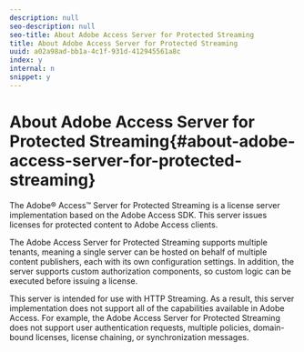 ```yaml
---
description: null
seo-description: null
seo-title: About Adobe Access Server for Protected Streaming
title: About Adobe Access Server for Protected Streaming
uuid: a02a98ad-bb1a-4c1f-931d-412945561a8c
index: y
internal: n
snippet: y
---
```


# About Adobe Access Server for Protected Streaming{#about-adobe-access-server-for-protected-streaming}

The Adobe® Access™ Server for Protected Streaming is a license server implementation based on the Adobe Access SDK. This server issues licenses for protected content to Adobe Access clients.

The Adobe Access Server for Protected Streaming supports multiple tenants, meaning a single server can be hosted on behalf of multiple content publishers, each with its own configuration settings. In addition, the server supports custom authorization components, so custom logic can be executed before issuing a license.

This server is intended for use with HTTP Streaming. As a result, this server implementation does not support all of the capabilities available in Adobe Access. For example, the Adobe Access Server for Protected Streaming does not support user authentication requests, multiple policies, domain-bound licenses, license chaining, or synchronization messages.

